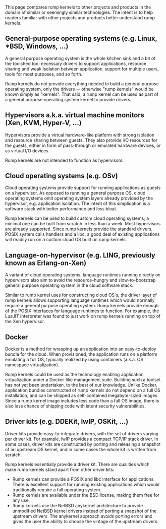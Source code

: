 This page compares rump kernels to other projects and products in the
domain of similar or seemingly similar technologies.  The intent is to
help readers familiar with other projects and products better understand
rump kernels.


General-purpose operating systems (e.g. Linux, *BSD, Windows, ...)
---

A general purpose operating system is the whole kitchen sink and a
bit of the toolshed too: necessary drivers to support applications,
resource sharing and weak isolation between application, support for
multiple users, tools for most purposes, and so forth.

Rump kernels do not provide everything needed to build a general purpose
operating system, only the drivers -- otherwise "rump kernels" would be known
simply as "kernels".  That said, a rump kernel can be used as part of
a general purpose operating system kernel to provide drivers.


Hypervisors a.k.a. virtual machine monitors (Xen, KVM, Hyper-V, ...)
---

Hypervisors provide a virtual hardware-like platform with strong isolation
and resource sharing between guests.  They also provide I/O resources for
the guests, either in form of pass-through or emulated hardware devices,
or as virtual I/O devices.

Rump kernels are not intended to function as hypervisors.


Cloud operating systems (e.g. OSv)
---

Cloud operating systems provide support for running applications as
guests on a hypervisor.  As opposed to running a general purpose OS,
cloud operating systems omit operating system layers already provided
by the hypervisor, e.g. application isolation.  The intent of this
simplication is a software stack with better performance and less bloat.

Rump kernels can be used to build custom cloud operating systems;
a minimal one can be built from scratch in less than a week.  Most
hypervisors are already supported.  Since rump kernels provide the
standard drivers, POSIX system calls handlers and a libc, a good deal
of existing applications will readily run on a custom cloud OS built on
rump kernels.


Language-on-hypervisor (e.g. LING, previously known as Erlang-on-Xen)
---

A variant of cloud operating systems, language runtimes running directly
on hypervisors also aim to avoid the resource-hungry and slow-to-bootstrap
general purpose operating system in the cloud software stack.

Similar to rump kernel uses for constructing cloud OS's, the driver layer of rump kernels
allows supporting language runtimes which would normally require a
general purpose operating system.  Rump kernels provide enough of the
POSIX interfaces for language runtimes to function.  For example, the
LuaJIT interpreter was found to just work on rump kernels running on
top of the Xen hypervisor.


Docker
---

Docker is a method for wrapping up an application into an easy-to-deploy
bundle for the cloud.  When provisioned, the application runs on a
platform emulating a full OS, typically realized by using containers
(a.k.a. OS namespace virtualization).

Rump kernels could be used as the technology enabling application
virtualization under a Docker-like management suite.  Building such
a toolset has not yet been undertaken, to the best of our knowledge.
Unlike Docker, application bundles constructed of rump kernels do not
depend on a full OS installation, and can be shipped as self-contained
megabyte-sized images.  Since a rump kernel image includes less code
than a full OS image, there is also less chance of shipping code with
latent security vulnerabilities.


Driver kits (e.g. DDEKit, lwIP, OSKit, ...)
---

Driver kits provide easy-to-integrate drivers, with the set of drivers
varying per driver kit.  For example, lwIP provides a compact TCP/IP
stack driver.  In some cases, driver kits are constructed by porting
and releasing a snapshot of an upstream OS kernel, and in some cases
the whole kit is written from scratch.

Rump kernels essentially provide a driver kit.  There are qualities
which make rump kernels stand apart from other driver kits:
  * Rump kernels can provide a POSIX and libc interface for applications.
    There is excellent support for running existing applications which
    would traditionally require a full operating system.
  * Rump kernels are available under the BSD license, making them free
    for any use.
  * Rump kernels use the NetBSD anykernel architecture to provide
    unmodified NetBSD kernel drivers instead of porting a snapshot of the
    upstream drivers.  The anykernel approach avoids porting errors and
    gives the user the ability to choose the vintage of the upstream
    drivers.
